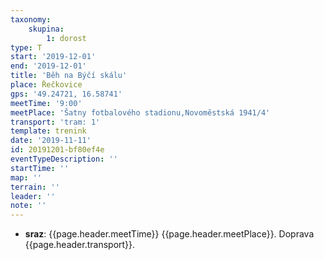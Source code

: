 ```yaml
---
taxonomy:
    skupina:
        1: dorost
type: T
start: '2019-12-01'
end: '2019-12-01'
title: 'Běh na Býčí skálu'
place: Řečkovice
gps: '49.24721, 16.58741'
meetTime: '9:00'
meetPlace: 'Šatny fotbalového stadionu,Novoměstská 1941/4'
transport: 'tram: 1'
template: trenink
date: '2019-11-11'
id: 20191201-bf80ef4e
eventTypeDescription: ''
startTime: ''
map: ''
terrain: ''
leader: ''
note: ''
---
```

* **sraz**: {{page.header.meetTime}} {{page.header.meetPlace}}. Doprava {{page.header.transport}}.
